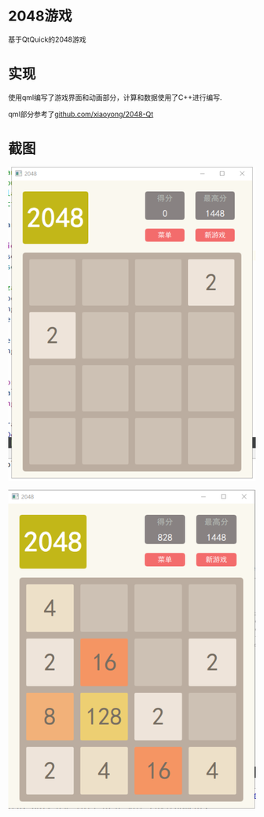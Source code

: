 # 2048游戏
基于QtQuick的2048游戏


# 实现
使用qml编写了游戏界面和动画部分，计算和数据使用了C++进行编写.

qml部分参考了[github.com/xiaoyong/2048-Qt](https://github.com/xiaoyong/2048-Qt)

# 截图

![avatar](https://github.com/mywar321/game2048_qml_cpp/blob/master/res/screen_shot.png)


![avatar](https://github.com/mywar321/game2048_qml_cpp/blob/master/res/ss2.png)